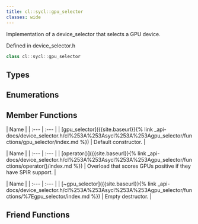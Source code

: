 ```yaml
---
title: cl::sycl::gpu_selector
classes: wide
---
```



Implementation of a device_selector that selects a GPU device. 

Defined in device_selector.h

```cpp
class cl::sycl::gpu_selector
```

## Types

## Enumerations

## Member Functions

  | Name |
| :--- | :--- |
| [gpu\_selector]({{site.baseurl}}{% link _api-docs/device_selector.h/cl%253A%253Asycl%253A%253Agpu_selector/functions/gpu_selector/index.md %}) | Default constructor.  |

  | Name |
| :--- | :--- |
| [operator()]({{site.baseurl}}{% link _api-docs/device_selector.h/cl%253A%253Asycl%253A%253Agpu_selector/functions/operator()/index.md %}) | Overload that scores GPUs positive if they have SPIR support.  |

  | Name |
| :--- | :--- |
| [~gpu\_selector]({{site.baseurl}}{% link _api-docs/device_selector.h/cl%253A%253Asycl%253A%253Agpu_selector/functions/%7Egpu_selector/index.md %}) | Empty destructor.  |


## Friend Functions

